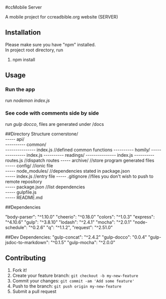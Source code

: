 #ccMobile Server

A mobile project for ccreadbible.org website (SERVER)	

## Installation

Please make sure you have "npm" installed.  
In project root directory, run  
1. npm install  

## Usage

### Run the app
run *nodemon index.js*

### See code with comments side by side
run *gulp docco*, files are generated under /docs


##Directory Structure
cornerstone/  
----- api/        
---------- common/     
--------------- index.js          //defined common functions
---------- homily/
--------------- index.js
---------- readings/
--------------- index.js
---------- routes.js        //dispatch routes 
----- archive/        //store program generated files  
----- config/        //ionic file  
----- node_modules/        //dependencies stated in package.json  
----- index.js        //entry file
----- .gitignore        //files you don't wish to push to remote repository   
----- package.json        //list dependencies  
----- gulpfile.js         
----- README.md  

##Dependencies

"body-parser": "^1.10.0"
"cheerio": "^0.18.0"
"colors": "^1.0.3"
"express": "^4.10.6"
"gulp": "^3.8.10"
"lodash": "^2.4.1"
"mocha": "^2.0.1"
"node-schedule": "^0.2.6"
"q": "^1.1.2",
"request": "^2.51.0"

##Dev Dependencies:
"gulp-concat": "^2.4.2"
"gulp-docco": "0.0.4"
"gulp-jsdoc-to-markdown": "^0.1.5"
"gulp-mocha": "^2.0.0"

## Contributing

1. Fork it!
2. Create your feature branch: `git checkout -b my-new-feature`
3. Commit your changes: `git commit -am 'Add some feature'`
4. Push to the branch: `git push origin my-new-feature`
5. Submit a pull request
